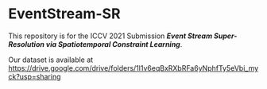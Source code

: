 # EventStream-SR
This repository is for the ICCV 2021 Submission ___Event Stream Super-Resolution via Spatiotemporal Constraint Learning___. 

Our dataset is available at https://drive.google.com/drive/folders/1l1v6eqBxRXbRFa6yNphfTy5eVbi_myck?usp=sharing



